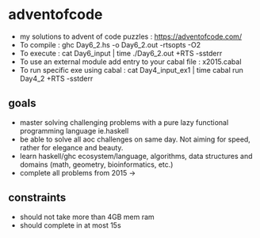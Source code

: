 # adventofcode
- my solutions to advent of code puzzles : https://adventofcode.com/
- To compile : ghc Day6_2.hs -o Day6_2.out -rtsopts -O2
- To execute : cat Day6_input | time ./Day6_2.out +RTS -sstderr
- To use an external module add entry to your cabal file : x2015.cabal
- To run specific exe using cabal : cat Day4_input_ex1 | time cabal run Day4_2 +RTS -sstderr

## goals
- master solving challenging problems with a pure lazy functional programming language ie.haskell
- be able to solve all aoc challenges on same day. Not aiming for speed, rather for elegance and beauty.
- learn haskell/ghc ecosystem/language, algorithms, data structures and domains (math, geometry, bioinformatics, etc.)
- complete all problems from 2015 ->

## constraints
- should not take more than 4GB mem ram
- should complete in at most 15s
